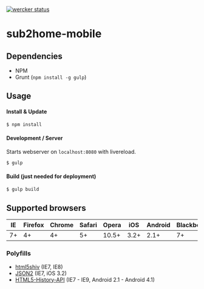 [![wercker status](https://app.wercker.com/status/2c51ad0340170fd74cdbd133fe770a79/m/ "wercker status")](https://app.wercker.com/project/bykey/2c51ad0340170fd74cdbd133fe770a79)

sub2home-mobile
===============

## Dependencies
* NPM
* Grunt (`npm install -g gulp`)

## Usage

#### Install & Update
```sh
$ npm install
```

#### Development / Server
Starts webserver on `localhost:8080` with livereload.
```sh
$ gulp
```

#### Build (just needed for deployment)
```sh
$ gulp build
```

## Supported browsers

IE  | Firefox | Chrome | Safari | Opera | iOS  | Android | Blackberry
--- | ---     | ---    | ---    | ---   | ---  | ---     | ---
7+  | 4+      | 4+     | 5+     | 10.5+ | 3.2+ | 2.1+    | 7+

### Polyfills

* [html5shiv](https://github.com/aFarkas/html5shiv) (IE7, IE8)
* [JSON2](https://github.com/douglascrockford/JSON-js) (IE7, iOS 3.2)
* [HTML5-History-API](https://github.com/devote/HTML5-History-API) (IE7 - IE9, Android 2.1 - Android 4.1)
